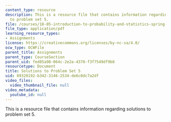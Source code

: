 ```yaml
---
content_type: resource
description: This is a resource file that contains information regarding solutions
  to problem set 5.
file: /courses/18-05-introduction-to-probability-and-statistics-spring-2014/89320192b34231462534de6c0dc7a2df_MIT18_05S14_ps5_solutions.pdf
file_type: application/pdf
learning_resource_types:
- Assignments
license: https://creativecommons.org/licenses/by-nc-sa/4.0/
ocw_type: OCWFile
parent_title: Assignments
parent_type: CourseSection
parent_uid: fed85a98-064c-2e2a-4378-f3f7549df9b8
resourcetype: Document
title: Solutions to Problem Set 5
uid: 89320192-b342-3146-2534-de6c0dc7a2df
video_files:
  video_thumbnail_file: null
video_metadata:
  youtube_id: null
---
```

This is a resource file that contains information regarding solutions to problem set 5.